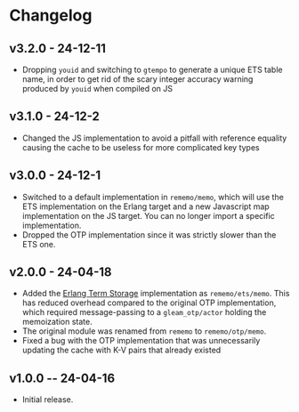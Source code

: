 # Changelog

## v3.2.0 - 24-12-11

* Dropping `youid` and switching to `gtempo` to generate a unique ETS table name, in order to get rid of the scary integer accuracy warning produced by `youid` when compiled on JS

## v3.1.0 - 24-12-2

* Changed the JS implementation to avoid a pitfall with reference equality causing the cache to be useless for more complicated key types

## v3.0.0 - 24-12-1

* Switched to a default implementation in `rememo/memo`, which will use the ETS implementation on the Erlang target and a new Javascript map implementation on the JS target. You can no longer import a specific implementation.
* Dropped the OTP implementation since it was strictly slower than the ETS one.

## v2.0.0 - 24-04-18

* Added the [Erlang Term Storage](https://www.erlang.org/doc/man/ets.html) implementation as `rememo/ets/memo`.  This has reduced overhead compared to the original OTP implementation, which required message-passing to a `gleam_otp/actor` holding the memoization state.
* The original module was renamed from `rememo` to `rememo/otp/memo`.
* Fixed a bug with the OTP implementation that was unnecessarily updating the cache with K-V pairs that already existed

## v1.0.0 -- 24-04-16

* Initial release.

